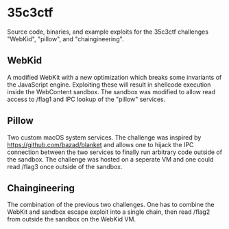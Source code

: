 # 35c3ctf

Source code, binaries, and example exploits for the 35c3ctf challenges "WebKid", "pillow", and "chaingineering".

## WebKid

A modified WebKit with a new optimization which breaks some invariants of the JavaScript engine. Exploiting these will result in shellcode execution inside the WebContent sandbox. The sandbox was modified to allow read access to /flag1 and IPC lookup of the "pillow" services.

## Pillow

Two custom macOS system services. The challenge was inspired by https://github.com/bazad/blanket and allows one to hijack the IPC connection between the two services to finally run arbitrary code outside of the sandbox. The challenge was hosted on a seperate VM and one could read /flag3 once outside of the sandbox.

## Chaingineering

The combination of the previous two challenges. One has to combine the WebKit and sandbox escape exploit into a single chain, then read /flag2 from outside the sandbox on the WebKid VM.
